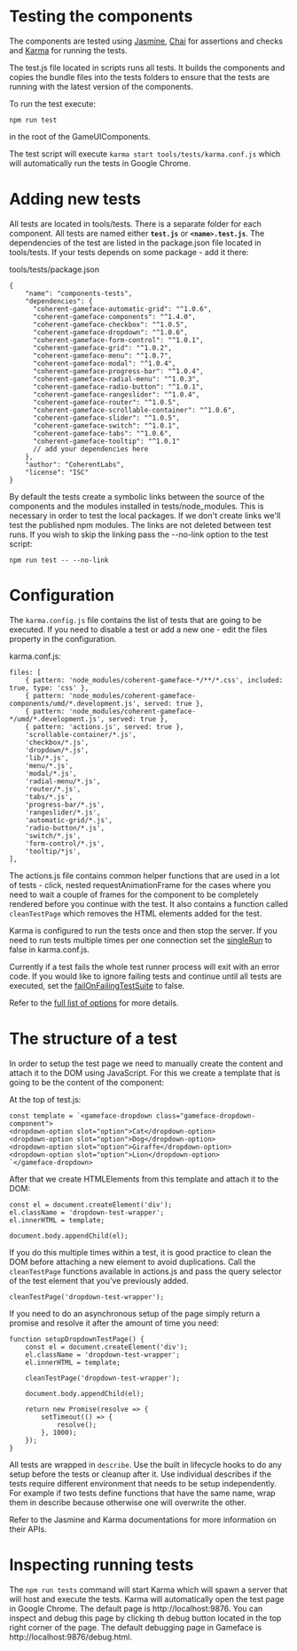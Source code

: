 <!--Copyright (c) Coherent Labs AD. All rights reserved. -->
# Testing the components

The components are tested using [Jasmine](https://jasmine.github.io/), [Chai](https://www.chaijs.com/) for assertions
and checks and [Karma](https://karma-runner.github.io/latest/index.html) for running the tests.

The test.js file located in scripts runs all tests. It builds the components and
copies the bundle files into the tests folders to ensure that the tests are running
with the latest version of the components.

To run the test execute:

`npm run test`

in the root of the GameUIComponents.

The test script will execute `karma start tools/tests/karma.conf.js` which will automatically
run the tests in Google Chrome.

# Adding new tests

All tests are located in tools/tests. There is a separate folder for each component. All tests are named either **`test.js`** or **`<name>.test.js`**.
The dependencies of the test are listed in the package.json file located in tools/tests. If your tests depends on some package - add it there:

tools/tests/package.json
~~~~{.js}
{
    "name": "components-tests",
    "dependencies": {
      "coherent-gameface-automatic-grid": "^1.0.6",
      "coherent-gameface-components": "^1.4.0",
      "coherent-gameface-checkbox": "^1.0.5",
      "coherent-gameface-dropdown": "^1.0.6",
      "coherent-gameface-form-control": "^1.0.1",
      "coherent-gameface-grid": "^1.0.2",
      "coherent-gameface-menu": "^1.0.7",
      "coherent-gameface-modal": "^1.0.4",
      "coherent-gameface-progress-bar": "^1.0.4",
      "coherent-gameface-radial-menu": "^1.0.3",
      "coherent-gameface-radio-button": "^1.0.1",
      "coherent-gameface-rangeslider": "^1.0.4",
      "coherent-gameface-router": "^1.0.5",
      "coherent-gameface-scrollable-container": "^1.0.6",
      "coherent-gameface-slider": "^1.0.5",
      "coherent-gameface-switch": "^1.0.1",
      "coherent-gameface-tabs": "^1.0.6",
      "coherent-gameface-tooltip": "^1.0.1"
      // add your dependencies here
    },
    "author": "CoherentLabs",
    "license": "ISC"
}
~~~~

By default the tests create a symbolic links between the source of the components and the modules installed in tests/node_modules. This is necessary in order to test the local packages. If we don't create links we'll test the published npm modules. The links are not deleted between test runs. If you wish to skip the linking pass the --no-link option to the test script:

`npm run test -- --no-link`

# Configuration

The `karma.config.js` file contains the list of tests that are going to be
executed. If you need to disable a test or add a new one - edit the files
property in the configuration.

karma.conf.js:
~~~~{.js}
files: [
    { pattern: 'node_modules/coherent-gameface-*/**/*.css', included: true, type: 'css' },
    { pattern: 'node_modules/coherent-gameface-components/umd/*.development.js', served: true },
    { pattern: 'node_modules/coherent-gameface-*/umd/*.development.js', served: true },
    { pattern: 'actions.js', served: true },
    'scrollable-container/*.js',
    'checkbox/*.js',
    'dropdown/*.js',
    'lib/*.js',
    'menu/*.js',
    'modal/*.js',
    'radial-menu/*.js',
    'router/*.js',
    'tabs/*.js',
    'progress-bar/*.js',
    'rangeslider/*.js',
    'automatic-grid/*.js',
    'radio-button/*.js',
    'switch/*.js',
    'form-control/*.js',
    'tooltip/*js',
],
~~~~

The actions.js file contains common helper functions that are used in a lot of tests - click, nested requestAnimationFrame for the cases where you need to wait a couple of frames for the component to be completely rendered before you continue with the test. It also contains a function called `cleanTestPage` which removes the HTML elements added for the test.

Karma is configured to run the tests once and then stop the server. If you need to run
tests multiple times per one connection set the [singleRun](http://karma-runner.github.io/6.3/config/configuration-file.html#singlerun) to false in karma.conf.js.

Currently if a test fails the whole test runner process will exit with an error code.
If you would like to ignore failing tests and continue until all tests are executed,
set the [failOnFailingTestSuite](http://karma-runner.github.io/6.3/config/configuration-file.html#failonfailingtestsuite) to false.

Refer to the [full list of options](http://karma-runner.github.io/6.3/config/configuration-file.html) for more details.

# The structure of a test

In order to setup the test page we need to manually create the content and attach it to the DOM using JavaScript. For this we create a template that is going to be the content of the component:

At the top of test.js:

````
const template = `<gameface-dropdown class="gameface-dropdown-component">
<dropdown-option slot="option">Cat</dropdown-option>
<dropdown-option slot="option">Dog</dropdown-option>
<dropdown-option slot="option">Giraffe</dropdown-option>
<dropdown-option slot="option">Lion</dropdown-option>
`</gameface-dropdown>
````

After that we create HTMLElements from this template and attach it to the DOM:

````
const el = document.createElement('div');
el.className = 'dropdown-test-wrapper';
el.innerHTML = template;

document.body.appendChild(el);
````

If you do this multiple times within a test, it is good practice to clean the DOM before attaching a new element to avoid duplications. Call the `cleanTestPage` functions available in actions.js and pass the query selector of the test element that you've previously added.

````
cleanTestPage('dropdown-test-wrapper');
````

If you need to do an asynchronous setup of the page simply return
a promise and resolve it after the amount of time you need:

````
function setupDropdownTestPage() {
    const el = document.createElement('div');
    el.className = 'dropdown-test-wrapper';
    el.innerHTML = template;

    cleanTestPage('dropdown-test-wrapper');

    document.body.appendChild(el);

    return new Promise(resolve => {
        setTimeout(() => {
            resolve();
        }, 1000);
    });
}
````

All tests are wrapped in `describe`. Use the built in lifecycle hooks to do any setup before the tests or cleanup after it. Use individual describes if the tests require different environment that needs to be setup independently. For example if two tests define functions that have the same name, wrap them in describe because otherwise one will
overwrite the other.

Refer to the Jasmine and Karma documentations for more information on their APIs.


# Inspecting running tests

The `npm run tests` command will start Karma which will spawn a server that will host and
execute the tests. Karma will automatically open the test page in Google Chrome.
The default page is http://localhost:9876. You can inspect and debug this page by
clicking th debug button located in the top right corner of the page.
The default debugging page in Gameface is http://localhost:9876/debug.html.